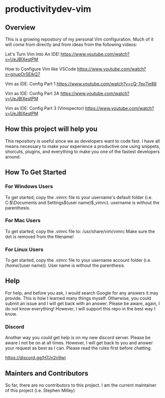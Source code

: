 # productivitydev-vim
## Overview
This is a growing repostiory of my personal Vim configuration. Much of it will come from directly and from ideas from the following videos:

Let's Turn Vim Into An IDE!
https://www.youtube.com/watch?v=UeJBIXestPM


How to Configure Vim like VSCode
https://www.youtube.com/watch?v=gnupOrSEikQ7

Vim as IDE: Config Part 1
https://www.youtube.com/watch?v=cQ-7ex7je88

Vim as IDE: Config Part 2A
https://www.youtube.com/watch?v=UeJBIXestPM

Vim as IDE: Config Part 3 (Vimspector)
https://www.youtube.com/watch?v=UeJBIXestPM

## How this project will help you

This repository is useful since we as developers want to code fast. I have all means necessary to make your experience a productive one using snippets, shorcuts, plugins, and everything to make you one of the fastest developers around.

## How To Get Started

### For Windows Users

To get started, copy the .vimrc file to your username's default folder (i.e. C:$\Documents and Settings$\(user name)$\_vimrc). username is without the parenthesis.

### For Mac Users

To get started, copy the .vimrc file to: /usr/share/vim/vimrc
Make sure the dot is removed from the filename!

### For Linux Users

To get started, copy the .vimrc file to your username account folder (i.e. $/home$/(user name)). User name is without the parenthesis.


## Help

For help, and before you ask, I would search Google for any answers it may provide. This is how I learned many things myself. Otherwise, you could submit an issue and I will get back with an answer. Please be aware, again, I do not know everything! However, I will support this repo in the best way I know.

### Discord

Another way you could get help is on my new discord server. Please be aware I not be on at all times. However, I will get back to you and answer your request as best as I can. Please read the rules first before chatting.

https://discord.gg/H7Jy2n9wi


## Mainters and Contributors

So far, there are no contributors to this project. I am the current maintainer of this project (i.e. Stephen Milley)
